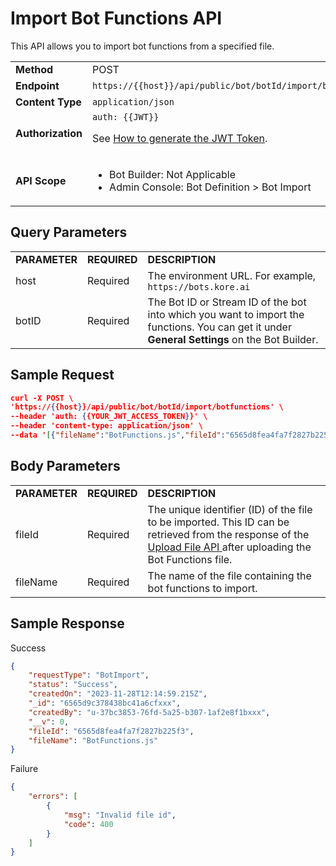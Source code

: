 # **Import Bot Functions API**

This API allows you to import bot functions from a specified file.

<table>
  <tr>
   <td><strong>Method</strong>
   </td>
   <td>POST
   </td>
  </tr>
  <tr>
   <td><strong>Endpoint</strong>
   </td>
   <td><code>https://{{host}}/api/public/bot/botId/import/botfunctions</code>
   </td>
  </tr>
  <tr>
   <td><strong>Content Type</strong>
   </td>
   <td><code>application/json</code>
   </td>
  </tr>
  <tr>
   <td><strong>Authorization</strong>
   </td>
   <td><code>auth: {{JWT}}</code>
<p>
See <a href="../api-introduction/#generating-the-jwt-token">How to generate the JWT Token</a>.
   </td>
  </tr>
  <tr>
   <td><strong>API Scope</strong>
   </td>
   <td>
<ul>

<li>Bot Builder: Not Applicable

<li>Admin Console: Bot Definition > Bot Import
</li>
</ul>
   </td>
  </tr>
</table>

## Query Parameters

<table>
  <tr>
   <td><strong>PARAMETER</strong>
   </td>
   <td><strong>REQUIRED</strong>
   </td>
   <td><strong>DESCRIPTION</strong>
   </td>
  </tr>
  <tr>
   <td>host
   </td>
   <td>Required
   </td>
   <td>The environment URL. For example, <code>https://bots.kore.ai</code>
   </td>
  </tr>
  <tr>
   <td>botID
   </td>
   <td>Required
   </td>
   <td>The Bot ID or Stream ID of the bot into which you want to import the functions. You can get it under <strong>General Settings</strong> on the Bot Builder.
   </td>
  </tr>
</table>


## Sample Request


```json
curl -X POST \
'https://{{host}}/api/public/bot/botId/import/botfunctions' \
--header 'auth: {{YOUR_JWT_ACCESS_TOKEN}}' \
--header 'content-type: application/json' \
--data '[{"fileName":"BotFunctions.js","fileId":"6565d8fea4fa7f2827b225f3"}]'
```

## Body Parameters

<table>
  <tr>
   <td><strong>PARAMETER</strong>
   </td>
   <td><strong>REQUIRED</strong>
   </td>
   <td><strong>DESCRIPTION</strong>
   </td>
  </tr>
  <tr>
   <td>fileId
   </td>
   <td>Required
   </td>
   <td>The unique identifier (ID) of the file to be imported. This ID can be retrieved from the response of the <a href="../upload-file/">Upload File API </a>after uploading the Bot Functions file.
   </td>
  </tr>
  <tr>
   <td>fileName
   </td>
   <td>Required
   </td>
   <td>The name of the file containing the bot functions to import.
   </td>
  </tr>
</table>

## Sample Response

Success

```json
{
    "requestType": "BotImport",
    "status": "Success",
    "createdOn": "2023-11-28T12:14:59.215Z",
    "_id": "6565d9c378438bc41a6cfxxx",
    "createdBy": "u-37bc3853-76fd-5a25-b307-1af2e8f1bxxx",
    "__v": 0,
    "fileId": "6565d8fea4fa7f2827b225f3",
    "fileName": "BotFunctions.js"
}
```
Failure

```json
{
    "errors": [
        {
            "msg": "Invalid file id",
            "code": 400
        }
    ]
}

